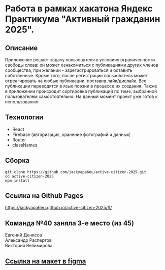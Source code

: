# Работа в рамках хакатона Яндекс Практикума "Активный гражданин 2025".

## Описание
Приложение решает задачу пользователя в условиях ограниченности свободы слова: он может ознакомиться с публикациями других членов сообщества, при желании - зарегистрироваться и оставить собственные. Кроме того, после регистрации пользователь может отреагировать на любые публикации, поставив лайк/дислайк.
Все публикации переводятся в язык поэзии в процессе их создания. Также в приложении происходит сортировка публикаций по теме, выбранной пользователем самостоятельно.
На данный момент проект уже готов к использованию

## Технологии
- React  
- Firebase (авторизация, хранение фотографий и данных)  
- Router
- classNames  

## Сборка
`git clone https://github.com/jackyapa6eu/active-citizen-2025.git`  
`cd active-citizen-2025`  
`npm install`  

## Ссылка на Github Pages
https://jackyapa6eu.github.io/active-citizen-2025/#/


## Команда №40 заняла 3-е место (из 45)
Евгений Денисов  
Александр Распертов  
Виктория Велимирова  

## [Ссылка на макет в figma]([https://ibs-datafort.web.app/](https://www.figma.com/file/046IwHoBawKILZrn6EWwW7/%D0%9F%D1%80%D0%BE%D0%B5%D0%BA%D1%82-%22%D0%93%D1%80%D0%B0%D0%B6%D0%B4%D0%B0%D0%BD%D0%B8%D0%BD-%D0%BF%D0%BE%D1%8D%D1%82%22.-%D0%9C%D0%B0%D0%BA%D0%B5%D1%82-%D0%BA%D0%BE%D0%BC%D0%B0%D0%BD%D0%B4%D1%8B-%E2%84%96-40.?node-id=324%3A2165))


